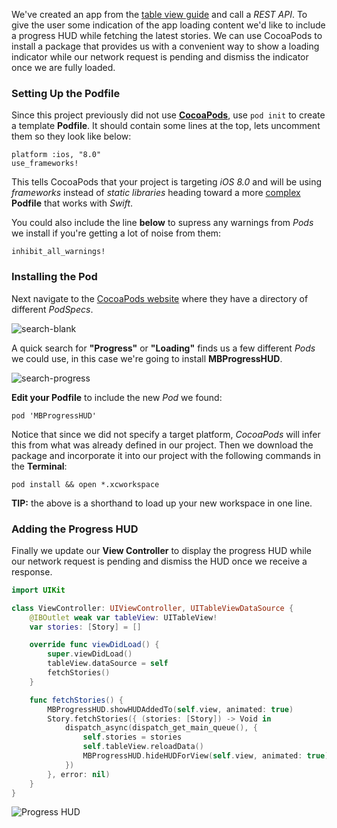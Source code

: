 We've created an app from the [table view guide][1] and call a *REST API*. To give the user some indication of the app loading content we'd like to include a progress HUD while fetching the latest stories. We can use CocoaPods to install a package that provides us with a convenient way to show a loading indicator while our network request is pending and dismiss the indicator once we are fully loaded.

### Setting Up the Podfile

Since this project previously did not use **[CocoaPods][2]**, use `pod init` to create a template **Podfile**. It should contain some lines at the top, lets uncomment them so they look like below:

    platform :ios, "8.0"
    use_frameworks!

This tells CocoaPods that your project is targeting *iOS 8.0* and will be using *frameworks* instead of *static libraries* heading toward a more [complex][3] **Podfile** that works with *Swift*.

You could also include the line **below** to supress any warnings from *Pods* we install if you're getting a lot of noise from them:

    inhibit_all_warnings!

### Installing the Pod

Next navigate to the [CocoaPods website][cocoapods] where they have a directory of different *PodSpecs*.

![search-blank][search-blank]

A quick search for **"Progress"** or **"Loading"** finds us a few different *Pods* we could use, in this case we're going to install **MBProgressHUD**.

![search-progress][search-progress]

**Edit your Podfile** to include the new *Pod* we found:

    pod 'MBProgressHUD'

Notice that since we did not specify a target platform, *CocoaPods* will infer this from what was already defined in our project. Then we download the package and incorporate it into our project with the following commands in the **Terminal**:

    pod install && open *.xcworkspace

**TIP:** the above is a shorthand to load up your new workspace in one line.

### Adding the Progress HUD

Finally we update our **View Controller** to display the progress HUD
while our network request is pending and dismiss the HUD once we receive
a response.

```swift
import UIKit

class ViewController: UIViewController, UITableViewDataSource {
    @IBOutlet weak var tableView: UITableView!
    var stories: [Story] = []

    override func viewDidLoad() {
        super.viewDidLoad()
        tableView.dataSource = self
        fetchStories()
    }

    func fetchStories() {
        MBProgressHUD.showHUDAddedTo(self.view, animated: true)
        Story.fetchStories({ (stories: [Story]) -> Void in
            dispatch_async(dispatch_get_main_queue(), {
                self.stories = stories
                self.tableView.reloadData()
                MBProgressHUD.hideHUDForView(self.view, animated: true)
            })
        }, error: nil)
    }
}
```

![Progress HUD][progress-HUD]

[1]: Table-View-Guide#example-load-data-from-a-rest-api-and-display-it-in-your-table
[2]: https://github.com/codepath/ios_guides/wiki/CocoaPods
[3]: https://guides.cocoapods.org/syntax/podfile.html

[cocoapods]: https://cocoapods.org/

[search-blank]: http://i.imgur.com/7MPsssu.png
[search-progress]: http://i.imgur.com/QYYJhY3.png
[progress-HUD]: http://i.imgur.com/8Kl9bQ1l.png